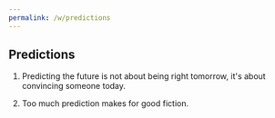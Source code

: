 ```yaml
---
permalink: /w/predictions
---
```


## Predictions

1. Predicting the future is not about being right tomorrow, it's about convincing someone today.

2. Too much prediction makes for good fiction.
